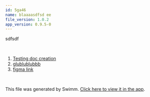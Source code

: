 ```yaml
---
id: 5ga46
name: blaaaasdfsd ee
file_version: 1.0.2
app_version: 0.9.5-0
---
```


<!-- Intro - Do not remove this comment -->
sdfsdf

<br/>

<!-- Steps - Do not remove this comment -->
1. [Testing doc creation](testing-doc-creation.LTxBk.sw.md)
2. [glublublubbb](glublublubbb.mickz.sw.md)
3. [figma link](https://www.figma.com/files/team/834784845729748882/swimm?fuid=1029312781649153986)


<br/>

This file was generated by Swimm. [Click here to view it in the app](http://localhost:5000/repos/Z2l0aHViJTNBJTNBc3Rva2Utd2VhdGhlciUzQSUzQUFkZGllQ29oZW4=/playlists/5ga46).